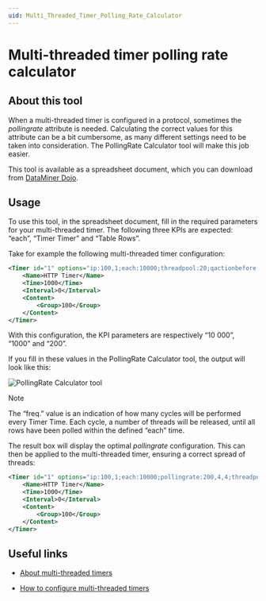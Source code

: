 ```yaml
---
uid: Multi_Threaded_Timer_Polling_Rate_Calculator
---
```


# Multi-threaded timer polling rate calculator

## About this tool

When a multi-threaded timer is configured in a protocol, sometimes the *pollingrate* attribute is needed. Calculating the correct values for this attribute can be a bit cumbersome, as many different settings need to be taken into consideration. The PollingRate Calculator tool will make this job easier.

This tool is available as a spreadsheet document, which you can download from [DataMiner Dojo](https://community.dataminer.services/download/pollingrate-calculator/).

## Usage

To use this tool, in the spreadsheet document, fill in the required parameters for your multi-threaded timer. The following three KPIs are expected: “each”, “Timer Timer” and “Table Rows”.

Take for example the following multi-threaded timer configuration:

```xml
<Timer id="1" options="ip:100,1;each:10000;threadpool:20;qactionbefore:2">
    <Name>HTTP Timer</Name>
    <Time>1000</Time>
    <Interval>0</Interval>
    <Content>
        <Group>100</Group>
    </Content>
</Timer>
```

With this configuration, the KPI parameters are respectively “10 000”, “1000” and “200”.

If you fill in these values in the PollingRate Calculator tool, the output will look like this:

![PollingRate Calculator tool](~/user-guide/images/Multi-threaded1.png)

> [!NOTE]
> The “freq.” value is an indication of how many cycles will be performed every Timer Time. Each cycle, a number of threads will be released, until all rows have been polled within the defined “each” time.

The result box will display the optimal *pollingrate* configuration. This can then be applied to the multi-threaded timer, ensuring a correct spread of threads:

```xml
<Timer id="1" options="ip:100,1;each:10000;pollingrate:200,4,4;threadpool:20;qactionbefore:2">
    <Name>HTTP Timer</Name>
    <Time>1000</Time>
    <Interval>0</Interval>
    <Content>
        <Group>100</Group>
    </Content>
</Timer>
```

## Useful links

- [About multi-threaded timers](xref:AdvancedMultiThreadedTimersIntroduction)

- [How to configure multi-threaded timers](xref:How_to_configure_multi_threaded_timers)
